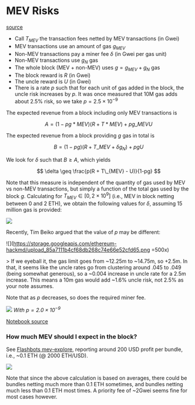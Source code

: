 # MEV Risks

[source](https://notes.ethereum.org/@barnabe/rk5ue1WF_)

- Call $T_{MEV}$ the transaction fees netted by MEV transactions (in Gwei)
- MEV transactions use an amount of gas $g_{MEV}$
- Non-MEV transactions pay a miner fee $\delta$ (in Gwei per gas unit)
- Non-MEV transactions use $g_N$ gas
- The whole block (MEV + non-MEV) uses $g = g_{MEV} + g_N$ gas
- The block reward is $R$ (in Gwei)
- The uncle reward is $U$ (in Gwei)
- There is a rate $p$ such that for each unit of gas added in the block, the uncle risk increases by
  $p$. It was once measured that 10M gas adds about 2.5% risk, so we take $p = 2.5 \times 10^{-9}$

The expected revenue from a block including only MEV transactions is

$$ A = (1-pg*{MEV}) (R + T*{MEV}) + pg\_{MEV} U $$

The expected revenue from a block providing $g$ gas in total is

$$ B = (1-pg) (R + T\_{MEV} + \delta g_N) + pgU $$

We look for $\delta$ such that $B \geq A$, which yields

$$ \delta \geq \frac{p(R + T\_{MEV} - U)}{1-pg} $$

Note that this measure is independent of the quantity of gas used by MEV vs non-MEV transactions,
but simply a function of the total gas used by the block $g$. Calculating for
$T_{MEV} \in [0, 2 \times 10^9]$ (i.e., MEV in block netting between 0 and 2 ETH), we obtain the
following values for $\delta$, assuming 15 million gas is provided:

![](https://storage.googleapis.com/ethereum-hackmd/upload_446153c9902a55fa224b31223c2361b1.png)

Recently, Tim Beiko argued that the value of $p$ may be different:

![](https://storage.googleapis.com/ethereum-hackmd/upload_85a7111b4cf68db268c74e66e52cfd65.png
=500x)

&gt; If we eyeball it, the gas limit goes from ~12.25m to ~14.75m, so +2.5m. In that, it seems like
the uncle rates go from clustering around .045 to .049 (being somewhat generous), so a ~0.004
increase in uncle rate for a 2.5m increase. This means a 10m gas would add ~1.6% uncle risk, not
2.5% as your note assumes.

Note that as $p$ decreases, so does the required miner fee.

![](https://storage.googleapis.com/ethereum-hackmd/upload_61fd15eacb8798e9efa5ba04fb4d57fc.png)
_With $p = 2.0 \times 10^{-9}$_

[Notebook source](https://github.com/ethereum/abm1559/blob/master/notebooks/uncle_risk.ipynb)

### How much MEV should I expect in the block?

See [Flashbots mev-explore](https://dashboard.flashbots.net/miners), reporting around 200 USD profit
per bundle, i.e., ~0.1 ETH (@ 2000 ETH/USD).

![](https://storage.googleapis.com/ethereum-hackmd/upload_2074a9c14a7f9281d5115fc698725a5a.png)

Note that since the above calculation is based on averages, there could be bundles netting much more
than 0.1 ETH sometimes, and bundles netting much less than 0.1 ETH most times. A priority fee of
~2Gwei seems fine for most cases however.
